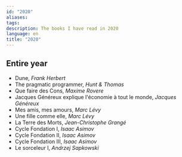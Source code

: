 ```yaml
---
id: "2020"
aliases: 
tags: 
description: The books I have read in 2020
language: en
title: "2020"
---
```

## Entire year

- Dune, _Frank Herbert_
- The pragmatic programmer, _Hunt & Thomas_
- Que faire des Cons, _Maxime Rovere_
- Jacques Généreux explique l'économie à tout le monde, _Jacques Généreux_
- Mes amis, mes amours, _Marc Lévy_
- Une fille comme elle, _Marc Lévy_
- La Terre des Morts, _Jean-Christophe Grangé_
- Cycle Fondation I, _Isaac Asimov_
- Cycle Fondation II, _Isaac Asimov_
- Cycle Fondation III, _Isaac Asimov_
- Le sorceleur I, _Andrzej Sapkowski_

